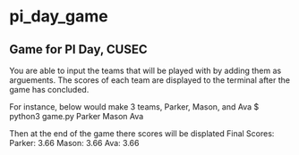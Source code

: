 # pi_day_game
## Game for PI Day, CUSEC

You are able to input the teams that will be played with by adding them as arguements.
The scores of each team are displayed to the terminal after the game has concluded.

For instance, below would make 3 teams, Parker, Mason, and Ava
$ python3 game.py Parker Mason Ava

Then at the end of the game there scores will be displated
Final Scores:
Parker: 3.66
Mason: 3.66
Ava: 3.66
